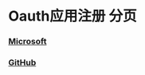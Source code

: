 # Oauth应用注册 分页

### [Microsoft](App-registrations-help-Microsoft_Azure.md)

### [GitHub](App-registrations-help-GitHub.md)

